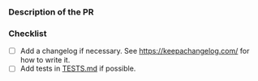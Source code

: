 ### Description of the PR

<!-- Write the description here -->

### Checklist

- [ ] Add a changelog if necessary. See https://keepachangelog.com/ for how to write it.
- [ ] Add tests in [TESTS.md](/TESTS.md) if possible.
